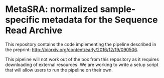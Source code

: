 # MetaSRA: normalized sample-specific metadata for the Sequence Read Archive

This repository contains the code implementing the pipeline described in the preprint:
http://biorxiv.org/content/early/2016/12/19/090506.

This pipeline will not work out of the box from this repository as it requires downloading of external resources. We are working to write a setup script that will allow users to run the pipeline on their own.
